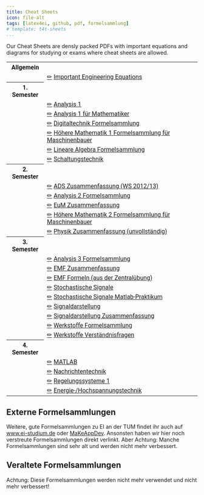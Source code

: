 ```yaml
---
title: Cheat Sheets
icon: file-alt
tags: [latex4ei, github, pdf, formelsammlung]
# template: t4t-sheets
...
```


<style>
table { font-family: 'QFontAwesome', "Roboto", sans-serif; }
</style>


Our Cheat Sheets are densly packed PDFs with important equations and diagrams for studying or exams where cheat sheets are allowed.


<table>


<tr><th>Allgemein</th></tr>
  <tr><td></td><td><a href="https://github.com/latex4ei/">✏</a> <a href="http://latex4ei.de/downloads/Ingenieursgrundlagen.pdf">Important Engineering Equations</a></td></tr>
<tr><th>1. Semester</th></tr>
  <tr><td></td><td><a href="https://github.com/latex4ei/Analysis-1">✏</a> <a href="Analysis-1.pdf">Analysis 1</a></td></tr>
  <tr><td></td><td><a href="https://github.com/latex4ei/">✏</a> <a href="http://latex4ei.de/downloads/Analysis_1_ma.pdf">Analysis 1 für Mathematiker</a></td></tr>
  <tr><td></td><td><a href="https://github.com/latex4ei/Digitaltechnik">✏</a> <a href="FSDigitaltechnik.pdf">Digitaltechnik Formelsammlung</a></td></tr>
  <tr><td></td><td><a href="https://github.com/latex4ei/">✏</a> <a href="http://latex4ei.de/downloads/HM1_MaschBau.pdf">Höhere Mathematik 1 Formelsammlung für Maschinenbauer</a></td></tr>
  <tr><td></td><td><a href="https://github.com/latex4ei/Lineare-Algebra">✏</a> <a href="Lineare-Algebra.pdf">Lineare Algebra Formelsammlung</a></td></tr>
  <tr><td></td><td><a href="https://github.com/latex4ei/Schaltungstechnik-1-2">✏</a> <a href="Schaltungstechnik.pdf">Schaltungstechnik</a></td></tr>
<tr><th>2. Semester</th></tr>
  <tr><td></td><td><a href="https://github.com/latex4ei/">✏</a> <a href="http://latex4ei.de/downloads/ADS.pdf">ADS Zusammenfassung (WS 2012/13)</a></td></tr>
  <tr><td></td><td><a href="https://github.com/latex4ei/Analysis-2">✏</a> <a href="Analysis-2.pdf">Analysis 2 Formelsammlung</a></td></tr>
  <tr><td></td><td><a href="https://github.com/latex4ei/Elektrizitaet-und-Magnetismus">✏</a> <a href="EundM.pdf">EuM Zusammenfassung</a></td></tr>
  <tr><td></td><td><a href="https://github.com/latex4ei/">✏</a> <a href="http://latex4ei.de/downloads/Mathe2FS_MaschBau.pdf">Höhere Mathematik 2 Formelsammlung für Maschinenbauer</a></td></tr>
  <tr><td></td><td><a href="https://github.com/latex4ei/">✏</a> <a href="http://latex4ei.de/downloads/PHY_2011.pdf">Physik Zusammenfassung (unvollständig)</a></td></tr>
<tr><th>3. Semester</th></tr>
  <tr><td></td><td><a href="https://github.com/latex4ei/Analysis-3">✏</a> <a href="http://latex4ei.de/downloads/Analysis-3.pdf">Analysis 3 Formelsammlung</a></td></tr>
  <tr><td></td><td><a href="https://github.com/latex4ei/Elektromagnetische-Feldtheorie">✏</a> <a href="http://latex4ei.de/downloads/EMF.pdf">EMF Zusammenfassung</a></td></tr>
  <tr><td></td><td><a href="https://github.com/latex4ei/">✏</a> <a href="http://latex4ei.de/downloads/EMF-Formel-Zusammenfassung.pdf">EMF Formeln (aus der Zentralübung)</a></td></tr>
  <tr><td></td><td><a href="https://github.com/latex4ei/Stochastische-Signale">✏</a> <a href="StochastischeSignale.pdf">Stochastische Signale</a></td></tr>
  <tr><td></td><td><a href="https://github.com/latex4ei/Stochastische-Signale-Praktikum">✏</a> <a href="http://latex4ei.de/downloads/StochastischeSignalePraktikum.pdf">Stochastische Signale Matlab-Praktikum</a></td></tr>
  <tr><td></td><td><a href="https://github.com/latex4ei/Signaldarstellung">✏</a> <a href="http://latex4ei.de/downloads/Signaldarstellung.pdf">Signaldarstellung</a></td></tr>
  <tr><td></td><td><a href="https://github.com/latex4ei/Signaldarstellung">✏</a> <a href="http://latex4ei.de/downloads/ZF_Signaldarstellung.pdf">Signaldarstellung Zusammenfassung</a></td></tr>
  <tr><td></td><td><a href="https://github.com/latex4ei/Werkstoffe">✏</a> <a href="Werkstoffe.pdf">Werkstoffe Formelsammlung</a></td></tr>
  <tr><td></td><td><a href="https://github.com/latex4ei/">✏</a> <a href="http://latex4ei.de/downloads/Werkstoffe_Fragen.pdf">Werkstoffe Verständnisfragen</a></td></tr>
<tr><th>4. Semester</th></tr>
  <tr><td></td><td><a href="https://github.com/latex4ei/Matlab">✏</a> <a href="http://latex4ei.de/downloads/Matlab.pdf">MATLAB</a></td></tr>
  <tr><td></td><td><a href="https://github.com/latex4ei/Nachrichtentechnik">✏</a> <a href="http://latex4ei.de/downloads/Nachrichtentechnik.pdf">Nachrichtentechnik</a></td></tr>
  <tr><td></td><td><a href="https://github.com/latex4ei/Regelungssysteme-1">✏</a> <a href="Regelungssysteme.pdf">Regelungssysteme 1</a></td></tr>
  <tr><td></td><td><a href="https://github.com/latex4ei/Energietechnik">✏</a> <a href="http://latex4ei.de/downloads/Energietechnik.pdf">Energie-/Hochspannungstechnik</a></td></tr>

</table>



## Externe Formelsammlungen

Weitere, gute Formelsammlungen zu EI an der TUM findet ihr auch auf <a href="http://www.ei-studium.de">www.ei-studium.de</a> oder <a href="https://makeappdev.github.io/TUM-Projekte">MaKeAppDev</a>. Ansonsten haben wir hier noch verstreute Formelsammlungen direkt verlinkt. Aber Achtung: Manche Formelsammlungen sind sehr alt und werden nicht mehr verbessert.



## Veraltete Formelsammlungen

Achtung: Diese Formelsammlungen werden nicht mehr verwendet und nicht mehr verbessert!


